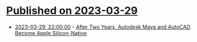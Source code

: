 # [Published on 2023-03-29](index.md)

* [2023-03-29, 22:00:00](https://apple.slashdot.org/story/23/03/29/2048255/after-two-years-autodesk-maya-and-autocad-become-apple-silicon-native?utm_source=rss1.0mainlinkanon&utm_medium=feed) - [After Two Years, Autodesk Maya and AutoCAD Become Apple Silicon-Native](https://apple.slashdot.org/story/23/03/29/2048255/after-two-years-autodesk-maya-and-autocad-become-apple-silicon-native?utm_source=rss1.0mainlinkanon&utm_medium=feed)
